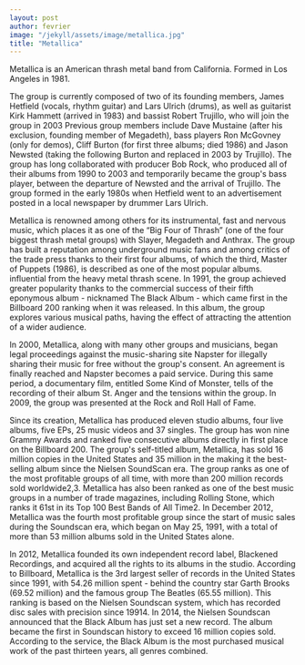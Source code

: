 ```yaml
---
layout: post
author: fevrier
image: "/jekyll/assets/image/metallica.jpg"
title: "Metallica"
---
```

Metallica is an American thrash metal band from California. Formed in Los Angeles in 1981.

The group is currently composed of two of its founding members, James Hetfield (vocals, rhythm guitar) and Lars Ulrich (drums), as well as guitarist Kirk Hammett (arrived in 1983) and bassist Robert Trujillo, who will join the group in 2003 Previous group members include Dave Mustaine (after his exclusion, founding member of Megadeth), bass players Ron McGovney (only for demos), Cliff Burton (for first three albums; died 1986) and Jason Newsted (taking the following Burton and replaced in 2003 by Trujillo). The group has long collaborated with producer Bob Rock, who produced all of their albums from 1990 to 2003 and temporarily became the group's bass player, between the departure of Newsted and the arrival of Trujillo. The group formed in the early 1980s when Hetfield went to an advertisement posted in a local newspaper by drummer Lars Ulrich.


Metallica is renowned among others for its instrumental, fast and nervous music, which places it as one of the “Big Four of Thrash” (one of the four biggest thrash metal groups) with Slayer, Megadeth and Anthrax. The group has built a reputation among underground music fans and among critics of the trade press thanks to their first four albums, of which the third, Master of Puppets (1986), is described as one of the most popular albums. influential from the heavy metal thrash scene. In 1991, the group achieved greater popularity thanks to the commercial success of their fifth eponymous album - nicknamed The Black Album - which came first in the Billboard 200 ranking when it was released. In this album, the group explores various musical paths, having the effect of attracting the attention of a wider audience.

In 2000, Metallica, along with many other groups and musicians, began legal proceedings against the music-sharing site Napster for illegally sharing their music for free without the group's consent. An agreement is finally reached and Napster becomes a paid service. During this same period, a documentary film, entitled Some Kind of Monster, tells of the recording of their album St. Anger and the tensions within the group. In 2009, the group was presented at the Rock and Roll Hall of Fame.

Since its creation, Metallica has produced eleven studio albums, four live albums, five EPs, 25 music videos and 37 singles. The group has won nine Grammy Awards and ranked five consecutive albums directly in first place on the Billboard 200. The group's self-titled album, Metallica, has sold 16 million copies in the United States and 35 million in the making it the best-selling album since the Nielsen SoundScan era. The group ranks as one of the most profitable groups of all time, with more than 200 million records sold worldwide2,3. Metallica has also been ranked as one of the best music groups in a number of trade magazines, including Rolling Stone, which ranks it 61st in its Top 100 Best Bands of All Time2. In December 2012, Metallica was the fourth most profitable group since the start of music sales during the Soundscan era, which began on May 25, 1991, with a total of more than 53 million albums sold in the United States alone.

In 2012, Metallica founded its own independent record label, Blackened Recordings, and acquired all the rights to its albums in the studio. According to Billboard, Metallica is the 3rd largest seller of records in the United States since 1991, with 54.26 million spent - behind the country star Garth Brooks (69.52 million) and the famous group The Beatles (65.55 million). This ranking is based on the Nielsen Soundscan system, which has recorded disc sales with precision since 19914. In 2014, the Nielsen Soundscan announced that the Black Album has just set a new record. The album became the first in Soundscan history to exceed 16 million copies sold. According to the service, the Black Album is the most purchased musical work of the past thirteen years, all genres combined.
